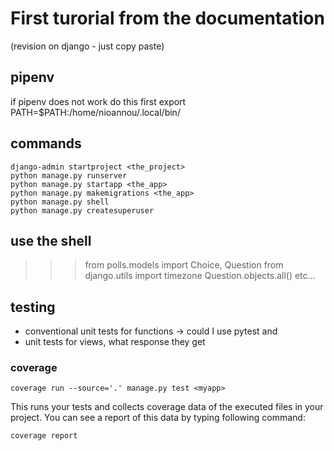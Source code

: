 # First turorial from the documentation

(revision on django - just copy paste)

## pipenv

if pipenv does not work do this first
export PATH=$PATH:/home/nioannou/.local/bin/


## commands

```
django-admin startproject <the_project>
python manage.py runserver
python manage.py startapp <the_app>
python manage.py makemigrations <the_app>
python manage.py shell
python manage.py createsuperuser
```

## use the shell

>>> from polls.models import Choice, Question
>>> from django.utils import timezone
>>> Question.objects.all()
etc...

## testing

- conventional unit tests for functions -> could I use pytest
and 
- unit tests for views, what response they get

### coverage

```
coverage run --source='.' manage.py test <myapp>
```
This runs your tests and collects coverage data of the executed files in your project. You can see a report of this data by typing following command:
```
coverage report
```